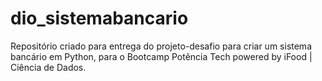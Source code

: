 # dio_sistemabancario
Repositório criado para entrega do projeto-desafio para criar um sistema bancário em Python, para o Bootcamp Potência Tech powered by iFood | Ciência de Dados. 
